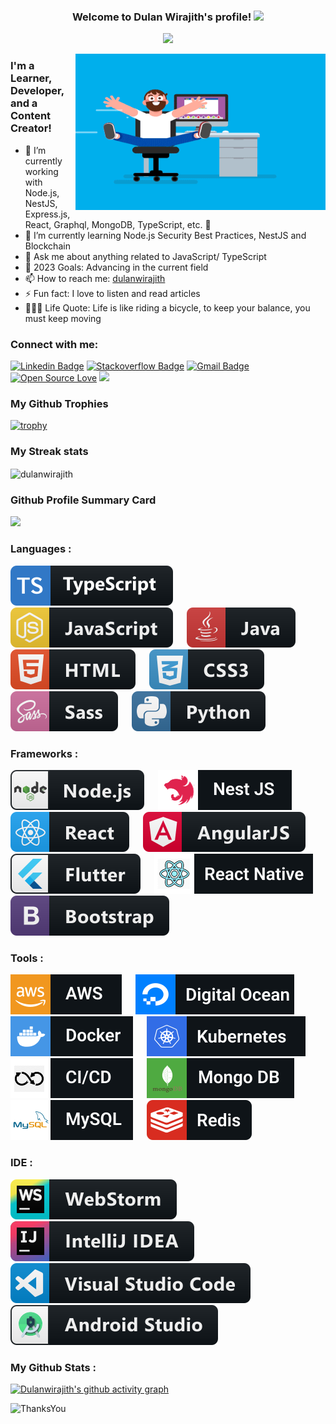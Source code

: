 <h3 align="center">
  Welcome to Dulan Wirajith's profile!
  <img src="https://media.giphy.com/media/hvRJCLFzcasrR4ia7z/giphy.gif" width="28">
</h3>

<p align="center">
  <a><img src="https://readme-typing-svg.herokuapp.com/?lines=Full+Stack+Web+and+App+Developer;5%2B+Years+of+Coding+Experience+;Always+Learning+New+Things;Open+for+Freelancing+Projects&font=Fira%20Code&center=true&width=440&height=45&color=f75c7e&vCenter=true&size=22"></a>
</p>

<img align="right" alt="GIF" src="./assets/coder.gif" width="400" height="250" />


### I'm a Learner, Developer, and a Content Creator!

- 🔭 I’m currently working with Node.js, NestJS, Express.js, React, Graphql, MongoDB, TypeScript, etc.  🥷
- 🌱 I’m currently learning Node.js Security Best Practices, NestJS and Blockchain
- 💬 Ask me about anything related to JavaScript/ TypeScript
- 🥅 2023 Goals: Advancing in the current field 
- 📫 How to reach me: [dulanwirajith][linkedin]
- ⚡ Fun fact: I love to listen and read articles
- 🚴🏽‍♀️ Life Quote: Life is like riding a bicycle, to keep your balance, you must keep moving

### Connect with me:
[![Linkedin Badge](https://img.shields.io/badge/-dulanwirajith-blue?style=flat-square&logo=Linkedin&logoColor=white&link=https://www.linkedin.com/in/dulanwirajith/)](https://www.linkedin.com/in/dulanwirajith/)
[![Stackoverflow Badge](https://img.shields.io/badge/-Stackoverflow-4CA143?style=flat-square&logo=Stackoverflow&logoColor=white&link=https://stackoverflow.com/users/14838636/dulanwirajith)](https://stackoverflow.com/users/14838636/dulanwirajith)
[![Gmail Badge](https://img.shields.io/badge/-dulanwirajith1995@gmail.com-c14438?style=flat-square&logo=Gmail&logoColor=white&link=mailto:dulanwirajith1995@gmail.com)](mailto:dulanwirajith1995@gmail.com)
[![Open Source Love](https://badges.frapsoft.com/os/v2/open-source.svg?v=103)](https://github.com/dulanwirajith)
![](https://visitor-badge.glitch.me/badge?page_id=dulanwirajith.dulanwirajith)


[//]: # ([![Website]&#40;https://img.shields.io/website?label=dulanwirajith.com&style=for-the-badge&url=https%3A%2F%2Fdulanwirajith.com&#41;]&#40;https://dulanwirajith.com&#41;)

### My Github Trophies
[![trophy](https://github-profile-trophy.vercel.app/?username=dulanwirajith&theme=onedark&&title=Stars,Followers,Repositories,Commit,PullRequest)](https://github.com/ryo-ma/github-profile-trophy)

### My Streak stats
<p><img align="center" src="https://github-readme-streak-stats.herokuapp.com/?user=dulanwirajith&theme=highcontrast" alt="dulanwirajith" /></p>

### Github Profile Summary Card

![](http://github-profile-summary-cards.vercel.app/api/cards/profile-details?username=dulanwirajith&theme=github_dark)


### Languages :
<p>
  <img src="./assets/badges/Languages/typescript.svg" alt="ts" > &emsp;
  <img src="./assets/badges/Languages/javascript.svg" alt="js"> &emsp;
  <img src="./assets/badges/Languages/java.svg" alt="java"> &emsp;
  <img src="./assets/badges/Languages/html.svg" alt="html"> &emsp;
  <img src="./assets/badges/Languages/css3.svg" alt="css3"> &emsp;
  <img src="./assets/badges/Languages/sass.svg" alt="sass"> &emsp;
  <img src="./assets/badges/Languages/python.svg" alt="python"> &emsp;
</p>

### Frameworks :
<p>
  <img src="./assets/badges/Frameworks/nodejs.svg" alt="nodejs"> &emsp;
  <img src="./assets/badges/Frameworks/nestjs.svg" alt="nestjs"> &emsp;
  <img src="./assets/badges/Frameworks/react.svg" alt="react"> &emsp;
  <img src="./assets/badges/Frameworks/angular.svg" alt="angularjs"> &emsp;
  <img src="./assets/badges/Frameworks/flutter.svg" alt="flutter"> &emsp;
  <img src="./assets/badges/Frameworks/reactnative.svg" alt="react"> &emsp;
  <img src="./assets/badges/Frameworks/bootstrap.svg" alt="bootstrap"> &emsp;
</p>

### Tools :
<p>
  <img src="./assets/badges/Tools/aws.svg" alt="aws"> &emsp;
  <img src="./assets/badges/Tools/digitalocean.svg" alt="digitalocean"> &emsp;
  <img src="./assets/badges/Tools/docker.svg" alt="docker"> &emsp;
  <img src="./assets/badges/Tools/kubernetes.svg" alt="kubernetes"> &emsp;
  <img src="./assets/badges/Tools/cicd.svg" alt="cicd"> &emsp;
  <img src="./assets/badges/Tools/mongodb.svg" alt="mongodb"> &emsp;
  <img src="./assets/badges/Tools/mysql.svg" alt="mysql"> &emsp;
  <img src="./assets/badges/Tools/redis.svg" alt="redis"> &emsp;
<!--   <img src="./assets/badges/Tools/git.svg" alt="git"> &emsp; -->
</p>

### IDE :
<p>
  <img src="./assets/badges/IDE/webstorm.svg" alt="webstorm"> &emsp;
  <img src="./assets/badges/IDE/intellij.svg" alt="jetbrains_intellij"> &emsp;
  <img src="./assets/badges/IDE/vscode.svg" alt="vscode"> &emsp;
  <img src="./assets/badges/IDE/androidstudio.svg" alt="androidstudio"> &emsp;
</p>

### My Github Stats :

[![Dulanwirajith's github activity graph](https://github-readme-activity-graph.cyclic.app/graph?username=dulanwirajith&theme=github&custom_title=My%20Last%2030%20Days%20Contribution%20Graph&hide_border=true)](https://github.com/dulanwirajith/github-readme-activity-graph)

<!--START_SECTION:waka-->
<!--END_SECTION:waka-->

![ThanksYou](https://img.shields.io/badge/🙏Thank_You_For_Spending_a_Moment_On_My_Profile,_Happy_Coding,_All_The_Very_Best-dodgerred.svg?style=for-the-badge)


[facebook]: https://www.facebook.com/dulan.wirajith
[medium]: https://medium.com/@dulanwirajith
[linkedin]: https://www.linkedin.com/in/dulanwirajith
[hackerrank]: https://www.hackerrank.com/dulanwirajith?hr_r=1
[portfolio]: https://www.dulanwirajith.com
[upwork]: https://www.upwork.com/o/profiles/users/~010462f3cdf452b722/

